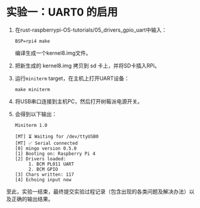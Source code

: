 # 实验一：UART0 的启用

1. 在rust-raspberrypi-OS-tutorials/05_drivers_gpio_uart中输入：
   
   ```shell
   BSP=rpi4 make
   ```

   编译生成一个kernel8.img文件。

2. 把新生成的 kernel8.img 拷贝到 sd 卡上，并将SD卡插入RPi。

3. 运行`miniterm` target，在主机上打开UART设备：

   ```shell
   make miniterm
   ```

4. 将USB串口连接到主机PC，然后打开树莓派电源开关。

5. 会得到以下输出：
 
    ```shell
   Miniterm 1.0
   
   [MT] ⏳ Waiting for /dev/ttyUSB0
   [MT] ✅ Serial connected
   [0] mingo version 0.5.0
   [1] Booting on: Raspberry Pi 4
   [2] Drivers loaded:
         1. BCM PL011 UART
         2. BCM GPIO
   [3] Chars written: 117
   [4] Echoing input now
   ```
至此，实验一结束，最终提交实验过程记录（包含出现的各类问题及解决办法）以及正确的输出结果。
